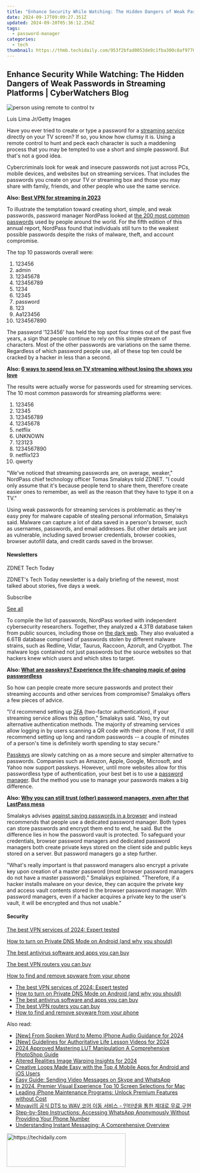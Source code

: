 ```yaml
---
title: "Enhance Security While Watching: The Hidden Dangers of Weak Passwords in Streaming Platforms | CyberWatchers Blog"
date: 2024-09-17T09:09:27.351Z
updated: 2024-09-20T05:36:12.256Z
tags:
  - password-manager
categories:
  - tech
thumbnail: https://thmb.techidaily.com/953f2bfad0053de9c1fba300c8af977033f308f5e7891f6b783242dd563fe50d.jpg
---
```


## Enhance Security While Watching: The Hidden Dangers of Weak Passwords in Streaming Platforms | CyberWatchers Blog

![person using remote to control tv](https://www.zdnet.com/a/img/resize/049ffe67c205d70b6be47c9bec39f4059f18d820/2023/11/16/8aeb6c68-b3b3-4707-8b22-738895c1c377/gettyimages-1337294954.jpg?auto=webp&width=1280)

Luis Lima Jr/Getty Images

Have you ever tried to create or type a password for a [streaming service](https://www.zdnet.com/home-and-office/home-entertainment/best-live-tv-streaming-service/) directly on your TV screen? If so, you know how clumsy it is. Using a remote control to hunt and peck each character is such a maddening process that you may be tempted to use a short and simple password. But that's not a good idea.

Cybercriminals look for weak and insecure passwords not just across PCs, mobile devices, and websites but on streaming services. That includes the passwords you create on your TV or streaming box and those you may share with family, friends, and other people who use the same service.

**Also: [Best VPN for streaming in 2023](https://www.zdnet.com/article/best-streaming-vpn/)**

To illustrate the temptation toward creating short, simple, and weak passwords, password manager NordPass looked at [the 200 most common passwords](https://nordpass.com/most-common-passwords-list/) used by people around the world. For the fifth edition of this annual report, NordPass found that individuals still turn to the weakest possible passwords despite the risks of malware, theft, and account compromise.

The top 10 passwords overall were:

1. 123456
2. admin
3. 12345678
4. 123456789
5. 1234
6. 12345
7. password
8. 123
9. Aa123456
10. 1234567890

The password '123456' has held the top spot four times out of the past five years, a sign that people continue to rely on this simple stream of characters. Most of the other passwords are variations on the same theme. Regardless of which password people use, all of these top ten could be cracked by a hacker in less than a second.

**Also: [6 ways to spend less on TV streaming without losing the shows you love](https://www.zdnet.com/home-and-office/home-entertainment/6-ways-to-spend-less-on-tv-streaming-without-losing-the-shows-you-love/)**

The results were actually worse for passwords used for streaming services. The 10 most common passwords for streaming platforms were:

1. 123456
2. 12345
3. 123456789
4. 12345678
5. netflix
6. UNKNOWN
7. 123123
8. 1234567890
9. netflix123
10. qwerty

"We've noticed that streaming passwords are, on average, weaker," NordPass chief technology officer Tomas Smalakys told ZDNET. "I could only assume that it's because people tend to share them, therefore create easier ones to remember, as well as the reason that they have to type it on a TV." 

Using weak passwords for streaming services is problematic as they're easy prey for malware capable of stealing personal information, Smalakys said. Malware can capture a lot of data saved in a person's browser, such as usernames, passwords, and email addresses. But other details are just as vulnerable, including saved browser credentials, browser cookies, browser autofill data, and credit cards saved in the browser. 

#### Newsletters

ZDNET Tech Today

ZDNET's Tech Today newsletter is a daily briefing of the newest, most talked about stories, five days a week.

 Subscribe

[See all](https://www.zdnet.com/newsletters/)

To compile the list of passwords, NordPass worked with independent cybersecurity researchers. Together, they analyzed a 4.3TB database taken from public sources, including those on [the dark web](https://www.zdnet.com/article/what-is-the-dark-web-heres-everything-to-know-before-you-access-it/). They also evaluated a 6.6TB database comprised of passwords stolen by different malware strains, such as Redline, Vidar, Taurus, Raccoon, Azorult, and Cryptbot. The malware logs contained not just passwords but the source websites so that hackers knew which users and which sites to target.

**Also: [What are passkeys? Experience the life-changing magic of going passwordless](https://www.zdnet.com/article/passkeys-what-are-they-and-how-to-get-started/)**

So how can people create more secure passwords and protect their streaming accounts and other services from compromise? Smalakys offers a few pieces of advice.

"I'd recommend setting up [2FA](https://www.zdnet.com/article/multi-factor-authentication-how-to-enable-2fa-and-boost-your-security/) (two-factor authentication), if your streaming service allows this option," Smalakys said. "Also, try out alternative authentication methods. The majority of streaming services allow logging in by users scanning a QR code with their phone. If not, I'd still recommend setting up long and random passwords -- a couple of minutes of a person's time is definitely worth spending to stay secure."

[Passkeys](https://www.zdnet.com/article/passkeys-what-are-they-and-how-to-get-started/) are slowly catching on as a more secure and simpler alternative to passwords. Companies such as Amazon, Apple, Google, Microsoft, and Yahoo now support passkeys. However, until more websites allow for this passwordless type of authentication, your best bet is to use a [password manager](https://www.zdnet.com/article/best-password-manager/). But the method you use to manage your passwords makes a big difference.

**Also: [Why you can still trust (other) password managers, even after that LastPass mess](https://www.zdnet.com/article/why-you-can-still-trust-other-password-managers-even-after-that-lastpass-mess/)**

Smalakys advises [against saving passwords in a browser](https://www.zdnet.com/article/stop-using-your-browsers-built-in-password-manager/) and instead recommends that people use a dedicated password manager. Both types can store passwords and encrypt them end to end, he said. But the difference lies in how the password vault is protected. To safeguard your credentials, browser password managers and dedicated password managers both create private keys stored on the client side and public keys stored on a server. But password managers go a step further.

"What's really important is that password managers also encrypt a private key upon creation of a master password (most browser password managers do not have a master password)." Smalakys explained. "Therefore, if a hacker installs malware on your device, they can acquire the private key and access vault contents stored in the browser password manager. With password managers, even if a hacker acquires a private key to the user's vault, it will be encrypted and thus not usable."

#### Security

[The best VPN services of 2024: Expert tested](https://www.zdnet.com/article/best-vpn/ "The best VPN services of 2024: Expert tested")

[How to turn on Private DNS Mode on Android (and why you should)](https://www.zdnet.com/article/how-to-turn-on-private-dns-mode-on-android-and-why-you-should/ "How to turn on Private DNS Mode on Android (and why you should)")

[The best antivirus software and apps you can buy](https://www.zdnet.com/article/best-antivirus/ "The best antivirus software and apps you can buy")

[The best VPN routers you can buy](https://www.zdnet.com/article/best-vpn-router/ "The best VPN routers you can buy")

[How to find and remove spyware from your phone](https://www.zdnet.com/article/how-to-find-and-remove-spyware-from-your-phone/ "How to find and remove spyware from your phone")

* [The best VPN services of 2024: Expert tested](https://www.zdnet.com/article/best-vpn/ "The best VPN services of 2024: Expert tested")
* [How to turn on Private DNS Mode on Android (and why you should)](https://www.zdnet.com/article/how-to-turn-on-private-dns-mode-on-android-and-why-you-should/ "How to turn on Private DNS Mode on Android (and why you should)")
* [The best antivirus software and apps you can buy](https://www.zdnet.com/article/best-antivirus/ "The best antivirus software and apps you can buy")
* [The best VPN routers you can buy](https://www.zdnet.com/article/best-vpn-router/ "The best VPN routers you can buy")
* [How to find and remove spyware from your phone](https://www.zdnet.com/article/how-to-find-and-remove-spyware-from-your-phone/ "How to find and remove spyware from your phone")

<ins class="adsbygoogle"
     style="display:block"
     data-ad-format="autorelaxed"
     data-ad-client="ca-pub-7571918770474297"
     data-ad-slot="1223367746"></ins>

<ins class="adsbygoogle"
     style="display:block"
     data-ad-client="ca-pub-7571918770474297"
     data-ad-slot="8358498916"
     data-ad-format="auto"
     data-full-width-responsive="true"></ins>

<span class="atpl-alsoreadstyle">Also read:</span>
<div><ul>
<li><a href="https://video-screen-grab.techidaily.com/new-from-spoken-word-to-memo-iphone-audio-guidance-for-2024/"><u>[New] From Spoken Word to Memo IPhone Audio Guidance for 2024</u></a></li>
<li><a href="https://eaxpv-info.techidaily.com/new-guidelines-for-authoritative-life-lesson-videos-for-2024/"><u>[New] Guidelines for Authoritative Life Lesson Videos for 2024</u></a></li>
<li><a href="https://vp-tips.techidaily.com/2024-approved-mastering-lut-manipulation-a-comprehensive-photoshop-guide/"><u>2024 Approved Mastering LUT Manipulation A Comprehensive PhotoShop Guide</u></a></li>
<li><a href="https://extra-resources.techidaily.com/altered-realities-image-warping-insights-for-2024/"><u>Altered Realities Image Warping Insights for 2024</u></a></li>
<li><a href="https://app-tips.techidaily.com/creative-loops-made-easy-with-the-top-4-mobile-apps-for-android-and-ios-users/"><u>Creative Loops Made Easy with the Top 4 Mobile Apps for Android and iOS Users</u></a></li>
<li><a href="https://app-tips.techidaily.com/easy-guide-sending-video-messages-on-skype-and-whatsapp/"><u>Easy Guide: Sending Video Messages on Skype and WhatsApp</u></a></li>
<li><a href="https://extra-support.techidaily.com/in-2024-premier-visual-experience-top-10-screen-selections-for-mac/"><u>In 2024, Premier Visual Experience Top 10 Screen Selections for Mac</u></a></li>
<li><a href="https://app-tips.techidaily.com/leading-iphone-maintenance-programs-unlock-premium-features-without-cost/"><u>Leading iPhone Maintenance Programs: Unlock Premium Features without Cost</u></a></li>
<li><a href="https://win-solutions.techidaily.com/movavi-dts-to-wav/"><u>Movavi의 공식 DTS to WAV 코어 이동 서비스 - 인터넷을 통한 제대로 무료 구현</u></a></li>
<li><a href="https://app-tips.techidaily.com/step-by-step-instructions-accessing-whatsapp-anonymously-without-providing-your-phone-number/"><u>Step-by-Step Instructions: Accessing WhatsApp Anonymously Without Providing Your Phone Number</u></a></li>
<li><a href="https://app-tips.techidaily.com/understanding-instant-messaging-a-comprehensive-overview/"><u>Understanding Instant Messaging: A Comprehensive Overview</u></a></li>
</ul></div>

<!-- affiliate ads begin -->
<a href="https://aligracehair.sjv.io/c/5597632/2135371/19272" target="_top" id="2135371">
  <img src="//a.impactradius-go.com/display-ad/19272-2135371" border="0" alt="https://techidaily.com" width="320" height="90"/>
</a>
<img height="0" width="0" src="https://aligracehair.sjv.io/i/5597632/2135371/19272" style="position:absolute;visibility:hidden;" border="0" />
<!-- affiliate ads end -->

